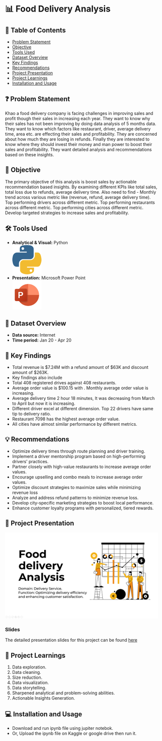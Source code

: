 # 📊 Food Delivery Analysis

## 📕 Table of Contents
- [Problem Statement](#-problem-statement)
- [Objective](#-objective)
- [Tools Used](#%EF%B8%8F-tools-used)
- [Dataset Overview](#-dataset-overview)
- [Key Findings](#-key-findings)
- [Recommendations](#-recommendations)
- [Project Presentation](#-project-presentation)
- [Project Learnings](#-project-learnings)
- [Installation and Usage](#-installation-and-usage)

## ❓ Problem Statement
Khao a food delivery company is facing challenges in improving sales and profit though their sales in increasing each year. They want to know why their sales has not been improving by doing data analysis of 5 months data. They want to know which factors like restaurant, driver, average delivery time, area etc. are effecting their sales and profitability. They are concerned about how much they are losing in refunds. Finally they are interested to know  where they should invest their money and man power to boost their sales and profitability.  They want detailed analysis and recommendations based on these insights.


## 🎯 Objective
The primary objective of this analysis is boost sales by actionable recommendation based insights. By examining different KPIs like total sales, total loss due to refunds, average delivery time. 
Also need to find - 
Monthly trend across various metric like (revenue, refund, average delivery time).
Top performing drivers across different metric.
Top performing restaurants across different metric.
Top performing cities across different metric.
Develop targeted strategies to increase sales and profitability.


## 🛠️ Tools Used
- **Analytical & Visual:**  Python\
  <img width="96" height="96" src="https://github.com/amanat-mahmud/useful_icons/blob/main/icons8-python-96.png" alt="python"/>
- **Presentation:** Microsoft Power Point\
  <img width="96" height="96" src="https://github.com/amanat-mahmud/useful_icons/blob/main/icons8-power-point-144.png" alt="microsoft-powerpoint-2019"/>

## 📅 Dataset Overview
- **Data source:** Internet
- **Time period:** Jan 20 - Apr 20

## 🔎 Key Findings
- Total revenue is $7.24M with a refund amount of  $63K and discount amount of $263K.
- Key findings also include
- Total 408 registered drives against 408 restaurants.
- Average order value is $100.15 with . Monthly average order value is increasing.
- Average delivery time 2 hour 18 minutes, It was decreasing from March to April but now it is increasing.
- Different driver excel at different dimension. Top 22 drivers have same tip to delivery ratio.
- Restaurant 7098 has the highest average order value.
- All cities have almost similar performance by different metrics.


## 💡 Recommendations
- Optimize delivery times through route planning and driver training.
- Implement a driver mentorship program based on high-performing drivers' practices.
- Partner closely with high-value restaurants to increase average order values.
- Encourage upselling and combo meals to increase average order values.
- Optimize discount strategies to maximize sales while minimizing revenue loss
- Analyze and address refund patterns to minimize revenue loss.
- Develop city-specific marketing strategies to boost local performance.
- Enhance customer loyalty programs with personalized, tiered rewards.

## 📌 Project Presentation
[![Food Delivery Analysis](https://github.com/amanat-mahmud/Food-Delivery-Analysis/blob/main/cover.png)](https://youtu.be/c6gACf9Feqc)

### Slides
The detailed presentation slides for this project can be found [here](https://github.com/amanat-mahmud/Food-Delivery-Analysis/blob/main/slide.pdf)

## 🧠 Project Learnings
1. Data exploration.
2. Data cleaning.
3. Size reduction.
4. Data visualization.
5. Data storytelling.
6. Sharpened analytical and problem-solving abilities.
7. Actionable Insights Generation.

## 💻 Installation and Usage
- Download and run ipynb file using jupiter notebok.
- Or, Upload the ipynb file on Kaggle or google drive then run it.

